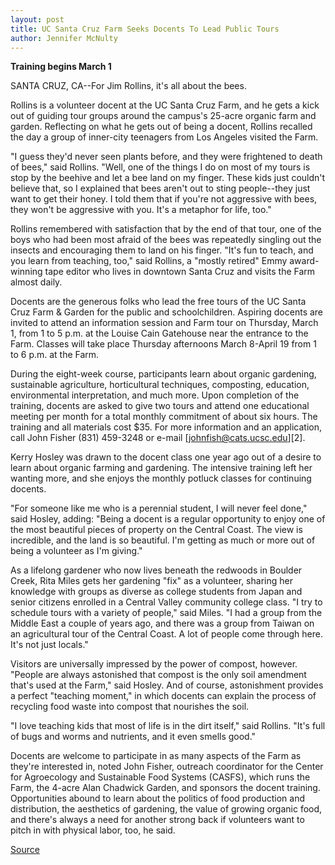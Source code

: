 ```yaml
---
layout: post
title: UC Santa Cruz Farm Seeks Docents To Lead Public Tours
author: Jennifer McNulty
---
```


**Training begins March 1**

SANTA CRUZ, CA--For Jim Rollins, it's all about the bees.

Rollins is a volunteer docent at the UC Santa Cruz Farm, and he gets a kick out of guiding tour groups around the campus's 25-acre organic farm and garden. Reflecting on what he gets out of being a docent, Rollins recalled the day a group of inner-city teenagers from Los Angeles visited the Farm.

"I guess they'd never seen plants before, and they were frightened to death of bees," said Rollins. "Well, one of the things I do on most of my tours is stop by the beehive and let a bee land on my finger. These kids just couldn't believe that, so I explained that bees aren't out to sting people--they just want to get their honey. I told them that if you're not aggressive with bees, they won't be aggressive with you. It's a metaphor for life, too."

Rollins remembered with satisfaction that by the end of that tour, one of the boys who had been most afraid of the bees was repeatedly singling out the insects and encouraging them to land on his finger. "It's fun to teach, and you learn from teaching, too," said Rollins, a "mostly retired" Emmy award-winning tape editor who lives in downtown Santa Cruz and visits the Farm almost daily.

Docents are the generous folks who lead the free tours of the UC Santa Cruz Farm & Garden for the public and schoolchildren. Aspiring docents are invited to attend an information session and Farm tour on Thursday, March 1, from 1 to 5 p.m. at the Louise Cain Gatehouse near the entrance to the Farm. Classes will take place Thursday afternoons March 8-April 19 from 1 to 6 p.m. at the Farm.

During the eight-week course, participants learn about organic gardening, sustainable agriculture, horticultural techniques, composting, education, environmental interpretation, and much more. Upon completion of the training, docents are asked to give two tours and attend one educational meeting per month for a total monthly commitment of about six hours. The training and all materials cost $35. For more information and an application, call John Fisher (831) 459-3248 or e-mail [johnfish@cats.ucsc.edu][2].

Kerry Hosley was drawn to the docent class one year ago out of a desire to learn about organic farming and gardening. The intensive training left her wanting more, and she enjoys the monthly potluck classes for continuing docents.

"For someone like me who is a perennial student, I will never feel done," said Hosley, adding: "Being a docent is a regular opportunity to enjoy one of the most beautiful pieces of property on the Central Coast. The view is incredible, and the land is so beautiful. I'm getting as much or more out of being a volunteer as I'm giving."

As a lifelong gardener who now lives beneath the redwoods in Boulder Creek, Rita Miles gets her gardening "fix" as a volunteer, sharing her knowledge with groups as diverse as college students from Japan and senior citizens enrolled in a Central Valley community college class. "I try to schedule tours with a variety of people," said Miles. "I had a group from the Middle East a couple of years ago, and there was a group from Taiwan on an agricultural tour of the Central Coast. A lot of people come through here. It's not just locals."

Visitors are universally impressed by the power of compost, however. "People are always astonished that compost is the only soil amendment that's used at the Farm," said Hosley. And of course, astonishment provides a perfect "teaching moment," in which docents can explain the process of recycling food waste into compost that nourishes the soil.

"I love teaching kids that most of life is in the dirt itself," said Rollins. "It's full of bugs and worms and nutrients, and it even smells good."

Docents are welcome to participate in as many aspects of the Farm as they're interested in, noted John Fisher, outreach coordinator for the Center for Agroecology and Sustainable Food Systems (CASFS), which runs the Farm, the 4-acre Alan Chadwick Garden, and sponsors the docent training. Opportunities abound to learn about the politics of food production and distribution, the aesthetics of gardening, the value of growing organic food, and there's always a need for another strong back if volunteers want to pitch in with physical labor, too, he said.

[Source](http://www1.ucsc.edu/news_events/press_releases/archive/00-01/02-01/docents.html "Permalink to UCSC Press Release: UCSC Farm seeks docents")
